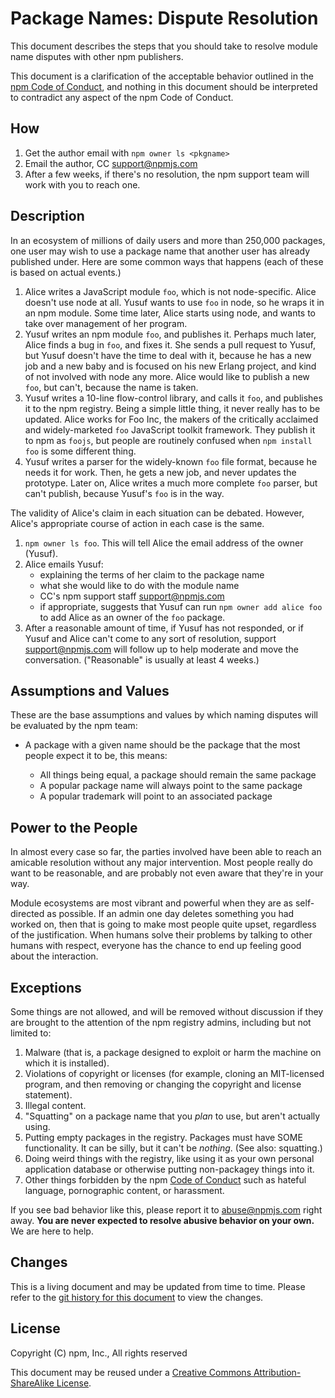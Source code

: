# Package Names: Dispute Resolution

This document describes the steps that you should take to
resolve module name disputes with other npm publishers.

This document is a clarification of the acceptable behavior outlined in
the [npm Code of Conduct](https://www.npmjs.com/policies/conduct), and
nothing in this document should be interpreted to contradict any aspect
of the npm Code of Conduct.

## How

1. Get the author email with `npm owner ls <pkgname>`
2. Email the author, CC <support@npmjs.com>
3. After a few weeks, if there's no resolution, the npm support team
  will work with you to reach one.

## Description

In an ecosystem of millions of daily users and more than 250,000
packages, one user may wish to use a package name that another user
has already published under.  Here are some common ways that happens
(each of these is based on actual events.)

1. Alice writes a JavaScript module `foo`, which is not node-specific.
   Alice doesn't use node at all.  Yusuf wants to use `foo` in node, so he
   wraps it in an npm module.  Some time later, Alice starts using node,
   and wants to take over management of her program.
2. Yusuf writes an npm module `foo`, and publishes it.  Perhaps much
   later, Alice finds a bug in `foo`, and fixes it.  She sends a pull
   request to Yusuf, but Yusuf doesn't have the time to deal with it,
   because he has a new job and a new baby and is focused on his new
   Erlang project, and kind of not involved with node any more.  Alice
   would like to publish a new `foo`, but can't, because the name is
   taken.
3. Yusuf writes a 10-line flow-control library, and calls it `foo`, and
   publishes it to the npm registry.  Being a simple little thing, it
   never really has to be updated.  Alice works for Foo Inc, the makers
   of the critically acclaimed and widely-marketed `foo` JavaScript
   toolkit framework.  They publish it to npm as `foojs`, but people
   are routinely confused when `npm install foo` is some different
   thing.
4. Yusuf writes a parser for the widely-known `foo` file format, because
   he needs it for work.  Then, he gets a new job, and never updates
   the prototype.  Later on, Alice writes a much more complete `foo`
   parser, but can't publish, because Yusuf's `foo` is in the way.

The validity of Alice's claim in each situation can be debated.
However, Alice's appropriate course of action in each case is the same.

1. `npm owner ls foo`.  This will tell Alice the email address of the
   owner (Yusuf).
2. Alice emails Yusuf:
    - explaining the terms of her claim to the package name
    - what she would like to do with the module name
    - CC's npm support staff <support@npmjs.com>
    - if appropriate, suggests that Yusuf can run `npm owner add
      alice foo` to add Alice as an owner of the `foo` package.
3. After a reasonable amount of time, if Yusuf has not responded, or if
   Yusuf and Alice can't come to any sort of resolution, support
   <support@npmjs.com> will follow up to help moderate and move the
   conversation. ("Reasonable" is usually at least 4 weeks.)

## Assumptions and Values 

These are the base assumptions and values by which naming disputes will
be evaluated by the npm team:

- A package with a given name should be the package that the most
  people expect it to be, this means:

    - All things being equal, a package should remain the same package
    - A popular package name will always point to the same package
    - A popular trademark will point to an associated package

## Power to the People

In almost every case so far, the parties involved have been able to
reach an amicable resolution without any major intervention.  Most
people really do want to be reasonable, and are probably not even
aware that they're in your way.

Module ecosystems are most vibrant and powerful when they are as
self-directed as possible.  If an admin one day deletes something you
had worked on, then that is going to make most people quite upset,
regardless of the justification.  When humans solve their problems by
talking to other humans with respect, everyone has the chance to end
up feeling good about the interaction.

## Exceptions

Some things are not allowed, and will be removed without discussion if
they are brought to the attention of the npm registry admins,
including but not limited to:

1. Malware (that is, a package designed to exploit or harm the machine
   on which it is installed).
2. Violations of copyright or licenses (for example, cloning an
   MIT-licensed program, and then removing or changing the copyright
   and license statement).
3. Illegal content.
4. "Squatting" on a package name that you *plan* to use, but aren't
   actually using.
5. Putting empty packages in the registry.  Packages must have SOME
   functionality.  It can be silly, but it can't be *nothing*.  (See
   also: squatting.)
6. Doing weird things with the registry, like using it as your own
   personal application database or otherwise putting non-packagey
   things into it.
7. Other things forbidden by the npm
   [Code of Conduct](https://www.npmjs.com/policies/conduct)
   such as hateful language, pornographic content, or harassment.

If you see bad behavior like this, please report it to <abuse@npmjs.com>
right away.  **You are never expected to resolve abusive behavior on
your own.**  We are here to help.

## Changes

This is a living document and may be updated from time to time.
Please refer to the [git history for this
document](https://github.com/npm/policies/commits/master/disputes.md)
to view the changes.

## License

Copyright (C) npm, Inc., All rights reserved

This document may be reused under a [Creative Commons
Attribution-ShareAlike 
License](https://creativecommons.org/licenses/by-sa/4.0/).
